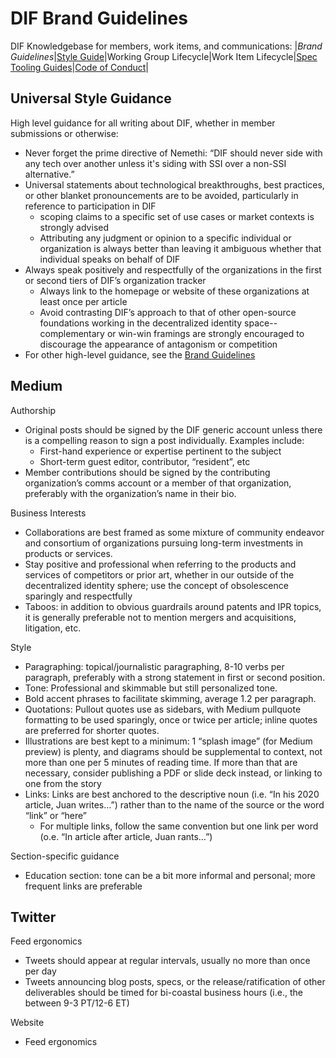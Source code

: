 # DIF Brand Guidelines

DIF Knowledgebase for members, work items, and communications:
|*Brand Guidelines*|[Style Guide](style-guide.md)|Working Group Lifecycle|Work Item Lifecycle|[Spec Tooling Guides](spec-tooling-guides.md)|[Code of Conduct](code-of-conduct.md)|

## Universal Style Guidance
High level guidance for all writing about DIF, whether in member submissions or otherwise:
* Never forget the prime directive of Nemethi: “DIF should never side with any tech over another unless it's siding with SSI over a non-SSI alternative.”
* Universal statements about technological breakthroughs, best practices, or other blanket pronouncements are to be avoided, particularly in reference to participation in DIF
   * scoping claims to a specific set of use cases or market contexts is strongly advised
   * Attributing any judgment or opinion to a specific individual or organization is always better than leaving it ambiguous whether that individual speaks on behalf of DIF
* Always speak positively and respectfully of the organizations in the first or second tiers of DIF’s organization tracker
   * Always link to the homepage or website of these organizations at least once per article
   * Avoid contrasting DIF’s approach to that of other open-source foundations working in the decentralized identity space-- complementary or win-win framings are strongly encouraged to discourage the appearance of antagonism or competition
* For other high-level guidance, see the [Brand Guidelines](brand-guidelines.md)

## Medium

Authorship
* Original posts should be signed by the DIF generic account unless there is a compelling reason to sign a post individually. Examples include:
   * First-hand experience or expertise pertinent to the subject
   * Short-term guest editor, contributor, “resident”, etc
* Member contributions should be signed by the contributing organization’s comms account or a member of that organization, preferably with the organization’s name in their bio.

Business Interests
* Collaborations are best framed as some mixture of community endeavor and consortium of organizations pursuing long-term investments in products or services.
* Stay positive and professional when referring to the products and services of competitors or prior art, whether in our outside of the decentralized identity sphere; use the concept of obsolescence sparingly and respectfully
* Taboos: in addition to obvious guardrails around patents and IPR topics, it is generally preferable not to mention mergers and acquisitions, litigation, etc.

Style
* Paragraphing: topical/journalistic paragraphing, 8-10 verbs per paragraph, preferably with a strong statement in first or second position. 
* Tone: Professional and skimmable but still personalized tone.
* Bold accent phrases to facilitate skimming, average 1.2 per paragraph.
* Quotations: Pullout quotes use as sidebars, with Medium pullquote formatting to be used sparingly, once or twice per article; inline quotes are preferred for shorter quotes.
* Illustrations are best kept to a minimum: 1 “splash image” (for Medium preview) is plenty, and diagrams should be supplemental to context, not more than one per 5 minutes of reading time.  If more than that are necessary, consider publishing a PDF or slide deck instead, or linking to one from the story
* Links: Links are best anchored to the descriptive noun (i.e. “In his 2020 article, Juan writes…”) rather than to the name of the source or the word “link” or “here”
   * For multiple links, follow the same convention but one link per word (o.e. “In article after article, Juan rants…”)

Section-specific guidance
* Education section: tone can be a bit more informal and personal; more frequent links are preferable

## Twitter

Feed ergonomics
* Tweets should appear at regular intervals, usually no more than once per day
* Tweets announcing blog posts, specs, or the release/ratification of other deliverables should be timed for bi-coastal business hours (i.e., the between 9-3 PT/12-6 ET)

Website
* Feed ergonomics
